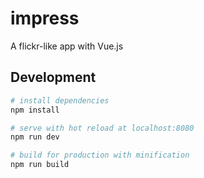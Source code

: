 # impress

A flickr-like app with Vue.js


## Development

``` bash
# install dependencies
npm install

# serve with hot reload at localhost:8080
npm run dev

# build for production with minification
npm run build

```
